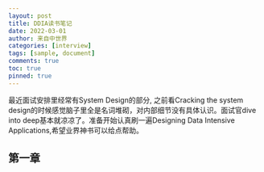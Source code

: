 ```yaml
---
layout: post
title: DDIA读书笔记
date: 2022-03-01
author: 来自中世界
categories: [interview]
tags: [sample, document]
comments: true
toc: true
pinned: true
---
```

最近面试安排里经常有System Design的部分, 之前看Cracking the system design的时候感觉脑子里全是名词堆砌，对内部细节没有具体认识。面试官dive into deep基本就凉凉了。准备开始认真刷一遍Designing Data Intensive Applications,希望业界神书可以给点帮助。

## 第一章